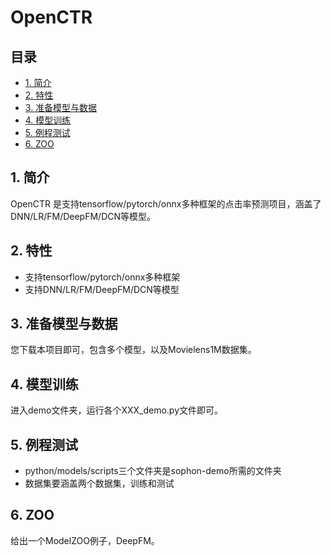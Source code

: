 # OpenCTR

## 目录

* [1. 简介](#1-简介)
* [2. 特性](#2-特性)
* [3. 准备模型与数据](#3-准备模型与数据)
* [4. 模型训练](#4-模型训练)
* [5. 例程测试](#5-例程测试)
* [6. ZOO](#6-ZOO)
## 1. 简介
OpenCTR 是支持tensorflow/pytorch/onnx多种框架的点击率预测项目，涵盖了DNN/LR/FM/DeepFM/DCN等模型。

## 2. 特性
* 支持tensorflow/pytorch/onnx多种框架
* 支持DNN/LR/FM/DeepFM/DCN等模型

## 3. 准备模型与数据
您下载本项目即可，包含多个模型，以及Movielens1M数据集。

## 4. 模型训练
进入demo文件夹，运行各个XXX_demo.py文件即可。

## 5. 例程测试
- python/models/scripts三个文件夹是sophon-demo所需的文件夹
- 数据集要涵盖两个数据集，训练和测试

## 6. ZOO
给出一个ModelZOO例子，DeepFM。
